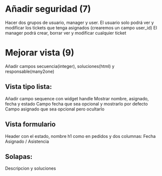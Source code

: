 # Añadir seguridad (7)

Hacer dos grupos de usuario, manager y user.
El usuario solo podrá ver y modificar los tickets que tenga asignados (crearemos un campo user_id)
El manager podrá crear, borrar ver y modificar cualquier ticket

# Mejorar vista (9)
Añadir campos secuencia(integer), soluciones(html) y responsable(many2one)

## Vista tipo lista:
Añadir campo sequence con widget handle
Mostrar nombre, asignado, fecha y estado
Campo fecha que sea opcional y mostrarlo por defecto
Campo asignado que sea opcional pero ocultarlo

## Vista formulario
Header con el estado, nombre h1 como en pedidos y dos columnas:
Fecha
Asignado / Asistencia

## Solapas:
Descripcion y soluciones
